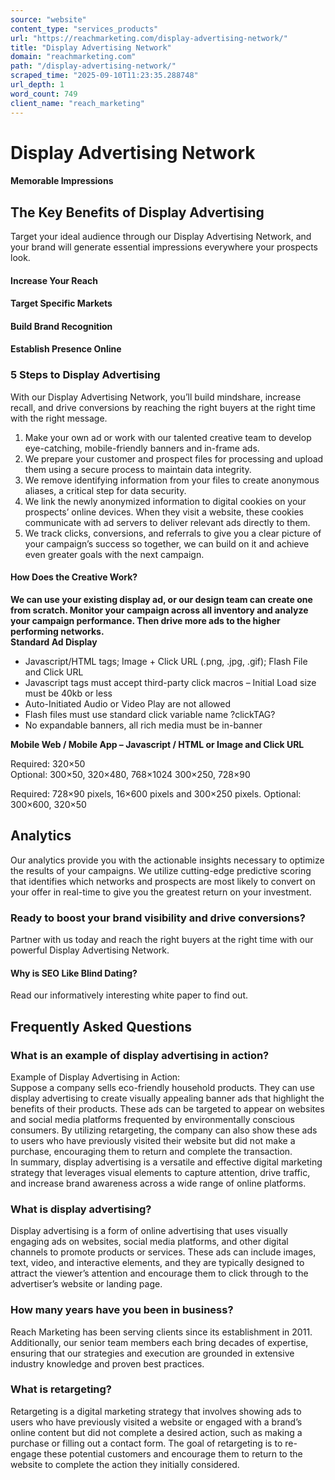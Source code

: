 ```yaml
---
source: "website"
content_type: "services_products"
url: "https://reachmarketing.com/display-advertising-network/"
title: "Display Advertising Network"
domain: "reachmarketing.com"
path: "/display-advertising-network/"
scraped_time: "2025-09-10T11:23:35.288748"
url_depth: 1
word_count: 749
client_name: "reach_marketing"
---
```


# Display Advertising Network

#### Memorable Impressions

## The Key Benefits of Display Advertising

Target your ideal audience through our Display Advertising Network, and your brand will generate essential impressions everywhere your prospects look.

#### **Increase Your Reach**

#### **Target Specific Markets**

#### **Build Brand Recognition**

#### **Establish Presence Online**

### 5 Steps to Display Advertising

With our Display Advertising Network, you’ll build mindshare, increase recall, and drive conversions by reaching the right buyers at the right time with the right message.

1. Make your own ad or work with our talented creative team to develop eye-catching, mobile-friendly banners and in-frame ads.
2. We prepare your customer and prospect files for processing and upload them using a secure process to maintain data integrity.
3. We remove identifying information from your files to create anonymous aliases, a critical step for data security.
4. We link the newly anonymized information to digital cookies on your prospects’ online devices. When they visit a website, these cookies communicate with ad servers to deliver relevant ads directly to them.
5. We track clicks, conversions, and referrals to give you a clear picture of your campaign’s success so together, we can build on it and achieve even greater goals with the next campaign.

#### How Does the Creative Work?

**We can use your existing display ad, or our design team can create one from scratch. Monitor your campaign across all inventory and analyze your campaign performance. Then drive more ads to the higher performing networks.**  
**Standard Ad Display**

* Javascript/HTML tags; Image + Click URL (.png, .jpg, .gif); Flash File and Click URL
* Javascript tags must accept third-party click macros – Initial Load size must be 40kb or less
* Auto-Initiated Audio or Video Play are not allowed
* Flash files must use standard click variable name ?clickTAG?
* No expandable banners, all rich media must be in-banner

**Mobile Web / Mobile App – Javascript / HTML or Image and Click URL**

Required: 320×50  
Optional: 300×50, 320×480, 768×1024 300×250, 728×90

Required: 728×90 pixels, 16×600 pixels and 300×250 pixels. Optional: 300×600, 320×50

## Analytics

Our analytics provide you with the actionable insights necessary to optimize the results of your campaigns. We utilize cutting-edge predictive scoring that identifies which networks and prospects are most likely to convert on your offer in real-time to give you the greatest return on your investment.

### Ready to boost your brand visibility and drive conversions?

Partner with us today and reach the right buyers at the right time with our powerful Display Advertising Network.

#### Why is SEO Like Blind Dating?

Read our informatively interesting white paper to find out.

## Frequently Asked Questions

### What is an example of display advertising in action?

Example of Display Advertising in Action:  
Suppose a company sells eco-friendly household products. They can use display advertising to create visually appealing banner ads that highlight the benefits of their products. These ads can be targeted to appear on websites and social media platforms frequented by environmentally conscious consumers. By utilizing retargeting, the company can also show these ads to users who have previously visited their website but did not make a purchase, encouraging them to return and complete the transaction.  
In summary, display advertising is a versatile and effective digital marketing strategy that leverages visual elements to capture attention, drive traffic, and increase brand awareness across a wide range of online platforms.

### What is display advertising?

Display advertising is a form of online advertising that uses visually engaging ads on websites, social media platforms, and other digital channels to promote products or services. These ads can include images, text, video, and interactive elements, and they are typically designed to attract the viewer’s attention and encourage them to click through to the advertiser’s website or landing page.

### How many years have you been in business?

Reach Marketing has been serving clients since its establishment in 2011. Additionally, our senior team members each bring decades of expertise, ensuring that our strategies and execution are grounded in extensive industry knowledge and proven best practices.

### What is retargeting?

Retargeting is a digital marketing strategy that involves showing ads to users who have previously visited a website or engaged with a brand’s online content but did not complete a desired action, such as making a purchase or filling out a contact form. The goal of retargeting is to re-engage these potential customers and encourage them to return to the website to complete the action they initially considered.